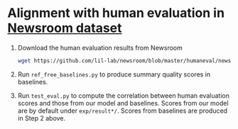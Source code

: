 # Alignment with human evaluation in [Newsroom dataset](https://github.com/lil-lab/newsroom)

1. Download the human evaluation results from Newsroom

    ```bash
    wget https://github.com/lil-lab/newsroom/blob/master/humaneval/newsroom-human-eval.csv?raw=true -c -O newsroom-human-eval.csv
    ```
2. Run ``ref_free_baselines.py`` to produce summary quality scores in baselines.
3. Run ``test_eval.py`` to compute the correlation between human evaluation scores and those from our model and baselines. Scores from our model are by default under `exp/result*/`. Scores from baselines are produced in Step 2 above. 
